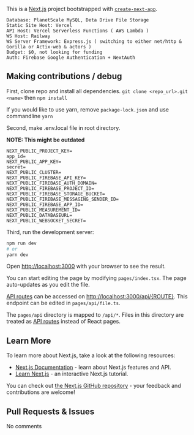 This is a [Next.js](https://nextjs.org/) project bootstrapped with [`create-next-app`](https://github.com/vercel/next.js/tree/canary/packages/create-next-app).
```
Database: PlanetScale MySQL, Deta Drive File Storage
Static Site Host: Vercel
API Host: Vercel Serverless Functions ( AWS Lambda )
WS Host: Railway
WS Server Framework: Express.js ( switching to either net/http & Gorilla or Actix-web & actors )
Budget: $0, not looking for funding
Auth: Firebase Google Authentication + NextAuth
```
## Making contributions / debug

First, clone repo and install all dependencies.
`git clone <repo_url>.git <name>`
then
`npm install`

If you would like to use yarn, remove `package-lock.json` and use commandline `yarn`

Second, make .env.local file in root directory.

**NOTE: This might be outdated**
```
NEXT_PUBLIC_PROJECT_KEY=
app_id=
NEXT_PUBLIC_APP_KEY=
secret=
NEXT_PUBLIC_CLUSTER=
NEXT_PUBLIC_FIREBASE_API_KEY=
NEXT_PUBLIC_FIREBASE_AUTH_DOMAIN=
NEXT_PUBLIC_FIREBASE_PROJECT_ID=
NEXT_PUBLIC_FIREBASE_STORAGE_BUCKET=
NEXT_PUBLIC_FIREBASE_MESSAGING_SENDER_ID=
NEXT_PUBLIC_FIREBASE_APP_ID=
NEXT_PUBLIC_MEASUREMENT_ID=
NEXT_PUBLIC_DATABASEURL=
NEXT_PUBLIC_WEBSOCKET_SECRET=
```

Third, run the development server:

```bash
npm run dev
# or
yarn dev
```

Open [http://localhost:3000](http://localhost:3000) with your browser to see the result.

You can start editing the page by modifying `pages/index.tsx`. The page auto-updates as you edit the file.

[API routes](https://nextjs.org/docs/api-routes/introduction) can be accessed on [http://localhost:3000/api/{ROUTE}](http://localhost:3000/api/ROUTE). This endpoint can be edited in `pages/api/file.ts`.

The `pages/api` directory is mapped to `/api/*`. Files in this directory are treated as [API routes](https://nextjs.org/docs/api-routes/introduction) instead of React pages.

## Learn More

To learn more about Next.js, take a look at the following resources:

- [Next.js Documentation](https://nextjs.org/docs) - learn about Next.js features and API.
- [Learn Next.js](https://nextjs.org/learn) - an interactive Next.js tutorial.

You can check out [the Next.js GitHub repository](https://github.com/vercel/next.js/) - your feedback and contributions are welcome!

## Pull Requests & Issues

No comments
